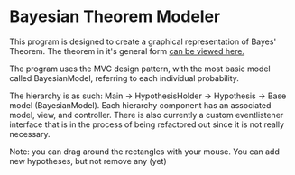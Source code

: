 # Bayesian Theorem  Modeler
This program is designed to create a graphical representation of Bayes' Theorem.
The theorem in it's general form [can be viewed here.](https://en.wikipedia.org/wiki/Bayes%27_theorem#Extended_form "Bayes' Theorem")

The program uses the MVC design pattern, with the most basic model called BayesianModel, referring to each individual
probability. 

The hierarchy is as such: Main -> HypothesisHolder -> Hypothesis -> Base model (BayesianModel).
Each hierarchy component has an associated model, view, and controller. There is also currently a custom eventlistener 
interface that is in the process of being refactored out since it is not really necessary.

Note: you can drag around the rectangles with your mouse. You can add new hypotheses, but not remove any (yet)
